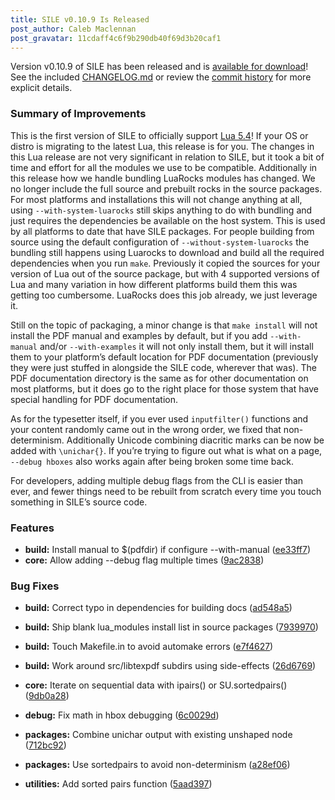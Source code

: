 ```yaml
---
title: SILE v0.10.9 Is Released
post_author: Caleb Maclennan
post_gravatar: 11cdaff4c6f9b290db40f69d3b20caf1
---
```

Version v0.10.9 of SILE has been released and is [available for download][release]!
See the included [CHANGELOG.md][changelog] or review the [commit history][commits] for more explicit details.

### Summary of Improvements

This is the first version of SILE to officially support [Lua 5.4](https://www.lua.org/versions.html#5.4)! If your OS or distro is migrating to the latest Lua, this release is for you. The changes in this Lua release are not very significant in relation to SILE, but it took a bit of time and effort for all the modules we use to be compatible. Additionally in this release how we handle bundling LuaRocks modules has changed. We no longer include the full source and prebuilt rocks in the source packages. For most platforms and installations this will not change anything at all, using `--with-system-luarocks` still skips anything to do with bundling and just requires the dependencies be available on the host system. This is used by all platforms to date that have SILE packages. For people building from source using the default configuration of `--without-system-luarocks` the bundling still happens using Luarocks to download and build all the required dependencies when you run `make`. Previously it copied the sources for your version of Lua out of the source package, but with 4 supported versions of Lua and many variation in how different platforms build them this was getting too cumbersome. LuaRocks does this job already, we just leverage it.

Still on the topic of packaging, a minor change is that `make install` will not install the PDF manual and examples by default, but if you add `--with-manual` and/or `--with-examples` it will not only install them, but it will install them to your platform’s default location for PDF documentation (previously they were just stuffed in alongside the SILE code, wherever that was). The PDF documentation directory is the same as for other documentation on most platforms, but it does go to the right place for those system that have special handling for PDF documentation.

As for the typesetter itself, if you ever used `inputfilter()` functions and your content randomly came out in the wrong order, we fixed that non-determinism. Additionally Unicode combining diacritic marks can be now be added with `\unichar{}`. If you’re trying to figure out what is what on a page, `--debug hboxes` also works again after being broken some time back.

For developers, adding multiple debug flags from the CLI is easier than ever, and fewer things need to be rebuilt from scratch every time you touch something in SILE’s source code.


### Features

* **build:** Install manual to $(pdfdir) if configure --with-manual ([ee33ff7](https://github.com/sile-typesetter/sile/commit/ee33ff71c2d978c637c01433663ccd7baf7e8fcc))
* **core:** Allow adding --debug flag multiple times ([9ac2838](https://github.com/sile-typesetter/sile/commit/9ac28382beb226785f574f89353f7acb720fb949))


### Bug Fixes

* **build:** Correct typo in dependencies for building docs ([ad548a5](https://github.com/sile-typesetter/sile/commit/ad548a5e0c32ef5bd99f951594a9e49161aa5941))
* **build:** Ship blank lua_modules install list in source packages ([7939970](https://github.com/sile-typesetter/sile/commit/7939970397414554c45dcfe486dc736b8fb2e4fe))
* **build:** Touch Makefile.in to avoid automake errors ([e7f4627](https://github.com/sile-typesetter/sile/commit/e7f4627a8cf8e6498b7c1c22b633579644a1d72a))
* **build:** Work around src/libtexpdf subdirs using side-effects ([26d6769](https://github.com/sile-typesetter/sile/commit/26d6769a32c3985d18d314cf0281663d5545e650))
* **core:** Iterate on sequential data with ipairs() or SU.sortedpairs() ([9db0a28](https://github.com/sile-typesetter/sile/commit/9db0a28d5c64caf9d64200d359f477bd375469eb))
* **debug:** Fix math in hbox debugging ([6c0029d](https://github.com/sile-typesetter/sile/commit/6c0029df469e89ce809ff833a3fa631eee14f77e))
* **packages:** Combine unichar output with existing unshaped node ([712bc92](https://github.com/sile-typesetter/sile/commit/712bc925dfc1601111922d4bd9089ad161867020))
* **packages:** Use sortedpairs to avoid non-determinism ([a28ef06](https://github.com/sile-typesetter/sile/commit/a28ef06b2aa1265018078e258280fc2f9a7dc348))
* **utilities:** Add sorted pairs function ([5aad397](https://github.com/sile-typesetter/sile/commit/5aad3975cc92b2641337bd65e2919ee198fe8669))


  [release]: https://github.com/sile-typesetter/sile/releases/tag/v0.10.9
  [changelog]: https://github.com/sile-typesetter/sile/blob/master/CHANGELOG.md
  [commits]: https://github.com/sile-typesetter/sile/compare/v0.10.8...v0.10.9
  [wiki]: https://github.com/sile-typesetter/sile/wiki
